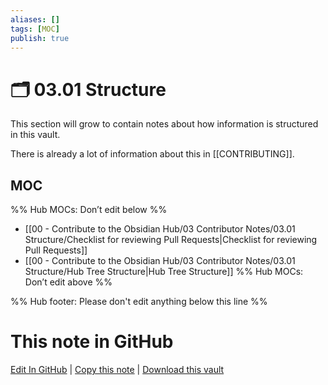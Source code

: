 ```yaml
---
aliases: []
tags: [MOC]
publish: true
---
```


# 🗂️ 03.01 Structure

This section will grow to contain notes about how information is structured in this vault.

There is already a lot of information about this in [[CONTRIBUTING]].

## MOC

%% Hub MOCs: Don’t edit below %%

- [[00 - Contribute to the Obsidian Hub/03 Contributor Notes/03.01 Structure/Checklist for reviewing Pull Requests|Checklist for reviewing Pull Requests]]
- [[00 - Contribute to the Obsidian Hub/03 Contributor Notes/03.01 Structure/Hub Tree Structure|Hub Tree Structure]]
  %% Hub MOCs: Don’t edit above %%

%% Hub footer: Please don't edit anything below this line %%

# This note in GitHub

<span class="git-footer">[Edit In GitHub](https://github.dev/obsidian-community/obsidian-hub/blob/main/00%20-%20Contribute%20to%20the%20Obsidian%20Hub/03%20Contributor%20Notes/03.01%20Structure/%F0%9F%97%82%EF%B8%8F%2003.01%20Structure.md "git-hub-edit-note") | [Copy this note](https://raw.githubusercontent.com/obsidian-community/obsidian-hub/main/00%20-%20Contribute%20to%20the%20Obsidian%20Hub/03%20Contributor%20Notes/03.01%20Structure/%F0%9F%97%82%EF%B8%8F%2003.01%20Structure.md "git-hub-copy-note") | [Download this vault](https://github.com/obsidian-community/obsidian-hub/archive/refs/heads/main.zip "git-hub-download-vault") </span>
